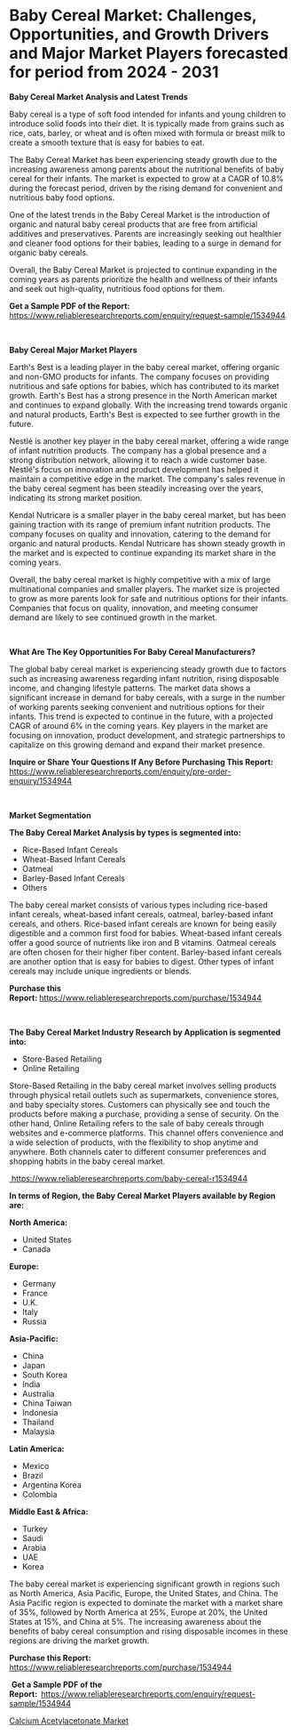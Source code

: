 <p><h1>Baby Cereal Market: Challenges, Opportunities, and Growth Drivers and Major Market Players forecasted for period from 2024 - 2031</h1></p><p><strong>Baby Cereal Market Analysis and Latest Trends</strong></p>
<p><p>Baby cereal is a type of soft food intended for infants and young children to introduce solid foods into their diet. It is typically made from grains such as rice, oats, barley, or wheat and is often mixed with formula or breast milk to create a smooth texture that is easy for babies to eat.</p><p>The Baby Cereal Market has been experiencing steady growth due to the increasing awareness among parents about the nutritional benefits of baby cereal for their infants. The market is expected to grow at a CAGR of 10.8% during the forecast period, driven by the rising demand for convenient and nutritious baby food options.</p><p>One of the latest trends in the Baby Cereal Market is the introduction of organic and natural baby cereal products that are free from artificial additives and preservatives. Parents are increasingly seeking out healthier and cleaner food options for their babies, leading to a surge in demand for organic baby cereals.</p><p>Overall, the Baby Cereal Market is projected to continue expanding in the coming years as parents prioritize the health and wellness of their infants and seek out high-quality, nutritious food options for them.</p></p>
<p><strong>Get a Sample PDF of the Report:&nbsp;</strong> <a href="https://www.reliableresearchreports.com/enquiry/request-sample/1534944">https://www.reliableresearchreports.com/enquiry/request-sample/1534944</a></p>
<p>&nbsp;</p>
<p><strong>Baby Cereal Major Market Players</strong></p>
<p><p>Earth's Best is a leading player in the baby cereal market, offering organic and non-GMO products for infants. The company focuses on providing nutritious and safe options for babies, which has contributed to its market growth. Earth's Best has a strong presence in the North American market and continues to expand globally. With the increasing trend towards organic and natural products, Earth's Best is expected to see further growth in the future.</p><p>Nestlé is another key player in the baby cereal market, offering a wide range of infant nutrition products. The company has a global presence and a strong distribution network, allowing it to reach a wide customer base. Nestlé's focus on innovation and product development has helped it maintain a competitive edge in the market. The company's sales revenue in the baby cereal segment has been steadily increasing over the years, indicating its strong market position.</p><p>Kendal Nutricare is a smaller player in the baby cereal market, but has been gaining traction with its range of premium infant nutrition products. The company focuses on quality and innovation, catering to the demand for organic and natural products. Kendal Nutricare has shown steady growth in the market and is expected to continue expanding its market share in the coming years.</p><p>Overall, the baby cereal market is highly competitive with a mix of large multinational companies and smaller players. The market size is projected to grow as more parents look for safe and nutritious options for their infants. Companies that focus on quality, innovation, and meeting consumer demand are likely to see continued growth in the market.</p></p>
<p>&nbsp;</p>
<p><strong>What Are The Key Opportunities For Baby Cereal Manufacturers?</strong></p>
<p><p>The global baby cereal market is experiencing steady growth due to factors such as increasing awareness regarding infant nutrition, rising disposable income, and changing lifestyle patterns. The market data shows a significant increase in demand for baby cereals, with a surge in the number of working parents seeking convenient and nutritious options for their infants. This trend is expected to continue in the future, with a projected CAGR of around 6% in the coming years. Key players in the market are focusing on innovation, product development, and strategic partnerships to capitalize on this growing demand and expand their market presence.</p></p>
<p><strong>Inquire or Share Your Questions If Any Before Purchasing This Report:</strong> <a href="https://www.reliableresearchreports.com/enquiry/pre-order-enquiry/1534944">https://www.reliableresearchreports.com/enquiry/pre-order-enquiry/1534944</a></p>
<p>&nbsp;</p>
<p><strong>Market Segmentation</strong></p>
<p><strong>The Baby Cereal Market Analysis by types is segmented into:</strong></p>
<p><ul><li>Rice-Based Infant Cereals</li><li>Wheat-Based Infant Cereals</li><li>Oatmeal</li><li>Barley-Based Infant Cereals</li><li>Others</li></ul></p>
<p><p>The baby cereal market consists of various types including rice-based infant cereals, wheat-based infant cereals, oatmeal, barley-based infant cereals, and others. Rice-based infant cereals are known for being easily digestible and a common first food for babies. Wheat-based infant cereals offer a good source of nutrients like iron and B vitamins. Oatmeal cereals are often chosen for their higher fiber content. Barley-based infant cereals are another option that is easy for babies to digest. Other types of infant cereals may include unique ingredients or blends.</p></p>
<p><strong>Purchase this Report:&nbsp;</strong><a href="https://www.reliableresearchreports.com/purchase/1534944">https://www.reliableresearchreports.com/purchase/1534944</a></p>
<p>&nbsp;</p>
<p><strong>The Baby Cereal Market Industry Research by Application is segmented into:</strong></p>
<p><ul><li>Store-Based Retailing</li><li>Online Retailing</li></ul></p>
<p><p>Store-Based Retailing in the baby cereal market involves selling products through physical retail outlets such as supermarkets, convenience stores, and baby specialty stores. Customers can physically see and touch the products before making a purchase, providing a sense of security. On the other hand, Online Retailing refers to the sale of baby cereals through websites and e-commerce platforms. This channel offers convenience and a wide selection of products, with the flexibility to shop anytime and anywhere. Both channels cater to different consumer preferences and shopping habits in the baby cereal market.</p></p>
<p><a href="https://www.reliableresearchreports.com/baby-cereal-r1534944">&nbsp;https://www.reliableresearchreports.com/baby-cereal-r1534944</a></p>
<p><strong>In terms of Region, the Baby Cereal Market Players available by Region are:</strong></p>
<p>
    <p> <strong> North America: </strong>
        <ul>
            <li>United States</li>
            <li>Canada</li>
        </ul>
        </p> 
    <p> <strong> Europe: </strong>
        <ul>
            <li>Germany</li>
            <li>France</li>
            <li>U.K.</li>
            <li>Italy</li>
            <li>Russia</li>
        </ul>
        </p> 
    <p> <strong> Asia-Pacific: </strong>
        <ul>
            <li>China</li>
            <li>Japan</li>
            <li>South Korea</li>
            <li>India</li>
            <li>Australia</li>
            <li>China Taiwan</li>
            <li>Indonesia</li>
            <li>Thailand</li>
            <li>Malaysia</li>
        </ul>
        </p> 
    <p> <strong> Latin America: </strong>
        <ul>
            <li>Mexico</li>
            <li>Brazil</li>
            <li>Argentina Korea</li>
            <li>Colombia</li>
        </ul>
        </p> 
    <p> <strong> Middle East & Africa: </strong>
        <ul>
            <li>Turkey</li>
            <li>Saudi</li>
            <li>Arabia</li>
            <li>UAE</li>
            <li>Korea</li>
        </ul>
    </p>
    </p>
<p><p>The baby cereal market is experiencing significant growth in regions such as North America, Asia Pacific, Europe, the United States, and China. The Asia Pacific region is expected to dominate the market with a market share of 35%, followed by North America at 25%, Europe at 20%, the United States at 15%, and China at 5%. The increasing awareness about the benefits of baby cereal consumption and rising disposable incomes in these regions are driving the market growth.</p></p>
<p><strong>Purchase this Report: </strong><a href="https://www.reliableresearchreports.com/purchase/1534944">https://www.reliableresearchreports.com/purchase/1534944</a></p>
<p>&nbsp;<strong>Get a Sample PDF of the Report:&nbsp;&nbsp;</strong><a href="https://www.reliableresearchreports.com/enquiry/request-sample/1534944">https://www.reliableresearchreports.com/enquiry/request-sample/1534944</a></p>
<p><strong></strong></p>
<p><p><a href="https://cautious-neon-760.notion.site/Calcium-Acetylacetonate-Market-Insights-Market-Players-and-Forecast-Till-2031-23adc070eb424d74bcabfee4ba2c9dc3">Calcium Acetylacetonate Market</a></p></p>